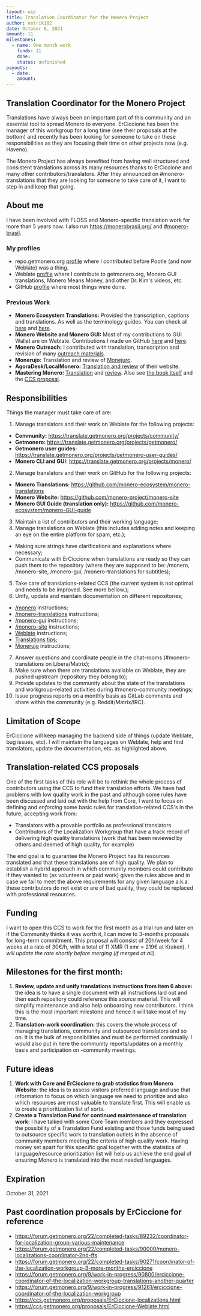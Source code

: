 ```yaml
---
layout: wip
title: Translation Coordinator for the Monero Project
author: netrik182
date: October 6, 2021
amount: 11
milestones:
  - name: One month work
    funds: 11
    done:
    status: unfinished
payouts:
  - date:
    amount:
---
```


## Translation Coordinator for the Monero Project
Translations have always been an important part of this community and an essential tool to spread Monero to everyone. ErCiccione has been the manager of this workgroup for a long time (see their proposals at the bottom) and recently has been looking for someone to take on these responsibilities as they are focusing their time on other projects now (e.g. Haveno).

The Monero Project has always benefited from having well structured and consistent translations across its many resources thanks to ErCiccione and many other contributors/translators. After they announced on #monero-translations that they are looking for someone to take care of it, I want to step in and keep that going.

## About me
I have been involved with FLOSS and Monero-specific translation work for more than 5 years now. I also run https://monerobrasil.org/ and [#monero-brasil](https://matrix.to/#/#monero-brasil:monero.social).

### My profiles
- repo.getmonero.org [profile](https://repo.getmonero.org/users/netrik182/activity) where I contributed before Pootle (and now Weblate) was a thing.
- Weblate [profile](https://translate.getmonero.org/user/netrik182/) where I contribute to getmonero.org, Monero GUI translations, Monero Means Money, and other Dr. Kim's videos, etc.
- GitHub [profile](https://github.com/netrik182) where most things were done.

### Previous Work
- **Monero Ecosystem Translations:** Provided the transcription, captions and translations. As well as the terminology guides. You can check all [here](https://github.com/monero-ecosystem/monero-translations/pulls?q=netrik182) and [here](https://github.com/ajs-xmr/moneromovie/pulls?q=is%3Apr+author%3Anetrik182+).
- **Monero Website and Monero GUI:** Most of my contributions to GUI Wallet are on Weblate. Contributions I made on GitHub [here](https://github.com/monero-project/monero-gui/pulls?q=netrik182+) and [here](https://github.com/monero-project/monero-site/pulls?q=netrik182).
- **Monero Outreach:** I contributed with translation, transcription and revision of many [outreach materials](https://github.com/monero-ecosystem/outreach-docs/pulls?q=netrik182).
- **Monerujo:** Translation and review of [Monejuro](https://github.com/m2049r/xmrwallet/pulls?q=netrik182).
- **AgoraDesk/LocalMonero:**  [Translation and review](https://github.com/AgoraDesk-LocalMonero/translation/pulls?q=is%3Apr+author%3Anetrik182) of their website.
- **Mastering Monero:**  [Translation](https://github.com/monerobook/monerobook/pull/94) and [review](https://github.com/monerobook/monerobook/pull/93). Also see [the book itself](https://netrik182.gitlab.io/docs-monerobrasil.org/masteringmonero/) and the [CCS proposal](https://ccs.getmonero.org/proposals/netrik182-mastering-monero-translation.html).

## Responsibilities
Things the manager must take care of are:
1. Manage translators and their work on Weblate for the following projects:
- **Community:** https://translate.getmonero.org/projects/community/
- **Getmonero:** https://translate.getmonero.org/projects/getmonero/
- **Getmonero user guides:** https://translate.getmonero.org/projects/getmonero-user-guides/
- **Monero CLI and GUI:** https://translate.getmonero.org/projects/monero/
2. Manage translators and their work on GitHub for the following projects:
- **Monero Translations:** https://github.com/monero-ecosystem/monero-translations
- **Monero Website:** https://github.com/monero-project/monero-site
- **Monero GUI Guide (translation only):** https://github.com/monero-ecosystem/monero-GUI-guide
3. Maintain a list of contributors and their working language;
4. Manage translations on Weblate (this includes adding notes and keeping an eye on the entire platform for spam, etc.);
- Making sure strings have clarifications and explanations where necessary;
- Communicate with ErCiccione when translations are ready so they can push them to the repository (where they are supposed to be: /monero, /monero-site, /monero-gui, /monero-translations for subtitles);
5. Take care of translations-related CCS (the current system is not optimal and needs to be improved. See more bellow.);
6. Unify, update and maintain documentation on different repositories;
- [/monero](https://github.com/monero-project/monero/blob/master/docs/README.i18n.md) instructions;
- [/monero-translations](https://github.com/monero-ecosystem/monero-translations) instructions;
- [/monero-gui](https://github.com/monero-project/monero-gui#translations) instructions;
- [/monero-site](https://github.com/monero-project/monero-site#translation) instructions;
- [Weblate](https://github.com/monero-ecosystem/monero-translations/blob/master/Weblate.md) instructions;
- [Translations tips](https://github.com/monero-ecosystem/monero-translations/blob/master/translation-tips.md);
- [Monerujo](https://github.com/monero-ecosystem/monero-translations/blob/master/translate-monerujo.md) instructions;
7. Answer questions and coordinate people in the chat-rooms (#monero-translations on Libera/Matrix);
8. Make sure when there are translations available on Weblate, they are pushed upstream (repository they belong to);
9. Provide updates to the community about the state of the translations and workgroup-related activities during #monero-community meetings;
10. Issue progress reports on a monthly basis as GitLab comments and share within the community (e.g. Reddit/Matrix/IRC).

## Limitation of Scope
ErCiccione will keep managing the backend side of things (update Weblate, bug issues, etc). I will maintain the languages on Weblate, help and find translators, update the documentation, etc. as highlighted above.

## Translation-related CCS proposals
One of the first tasks of this role will be to rethink the whole process of contributors using the CCS to fund their translation efforts. We have had problems with low quality work in the past and although some rules have been discussed and laid out with the help from Core, I want to focus on defining and _enforcing_ some basic rules for translation-related CCS's in the future, accepting work from:
- Translators with a provable portfolio as professional translators
- Contributors of the Localization Workgroup that have a track record of delivering high quality translations (work that has been reviewed by others and deemed of high quality, for example)

The end goal is to guarantee the Monero Project has its resources translated and that these translations are of high quality. We plan to establish a hybrid approach in which community members could contribute if they wanted to (as volunteers or paid work) given the rules above and in case we fail to meet the above requirements for any given language a.k.a. these contributors do not exist or are of bad quality, they could be replaced with professional resources.

## Funding
I want to open this CCS to work for the first month as a trial run and later on if the Community thinks it was worth it, I can move to 3-months proposals for long-term commitment. This proposal will consist of 20h/week for 4 weeks at a rate of 30€/h, with a total of 11 XMR (1 xmr = 219€ at Kraken). _I will update the rate shortly before merging (if merged at all)._

## Milestones for the first month:
1. **Review, update and unify translations instructions from item 6 above:** the idea is to have a single document with all instructions laid out and then each repository could reference this _source_ material. This will simplify maintenance and also help onboarding new contributors. I think this is the most important milestone and hence it will take most of my time.
2. **Translation-work coordination:** this covers the whole process of managing translations, community and outsourced translators and so on. It is the bulk of responsibilities and must be performed continually. I would also put in here the community reports/updates on a monthly basis and participation on -community meetings.

## Future ideas
1. **Work with Core and ErCiccione to grab statistics from Monero Website:** the idea is to assess visitors preferred language and use that information to focus on which language we need to prioritize and also which resources are most valuable to translate first. This will enable us to create a prioritization list of sorts.
2. **Create a Translation Fund for continued maintenance of translation work:** I have talked with some Core Team members and they expressed the possibility of a Translation Fund existing and those funds being used to outsource specific work to translation outlets in the absence of community members meeting the criteria of high quality work. Having money set apart for this specific goal together with the statistics of language/resource prioritization list will help us achieve the end goal of ensuring Monero is translated into the most needed languages.

## Expiration
October 31, 2021

## Past coordination proposals by ErCiccione for reference
- https://forum.getmonero.org/22/completed-tasks/89232/coordinator-for-localization-group-various-maintenance
- https://forum.getmonero.org/22/completed-tasks/90000/monero-localizations-coordinator-2nd-ffs
- https://forum.getmonero.org/22/completed-tasks/90271/coordinator-of-the-localization-workgroup-3-more-months-erciccione
- https://forum.getmonero.org/9/work-in-progress/90800/erciccione-coordinator-of-the-localization-workgroup-translations-another-quarter
- https://forum.getmonero.org/9/work-in-progress/91261/erciccione-coordinator-of-the-localization-workgroup
- https://ccs.getmonero.org/proposals/ErCiccione-localizations.html
- https://ccs.getmonero.org/proposals/ErCiccione-Weblate.html
